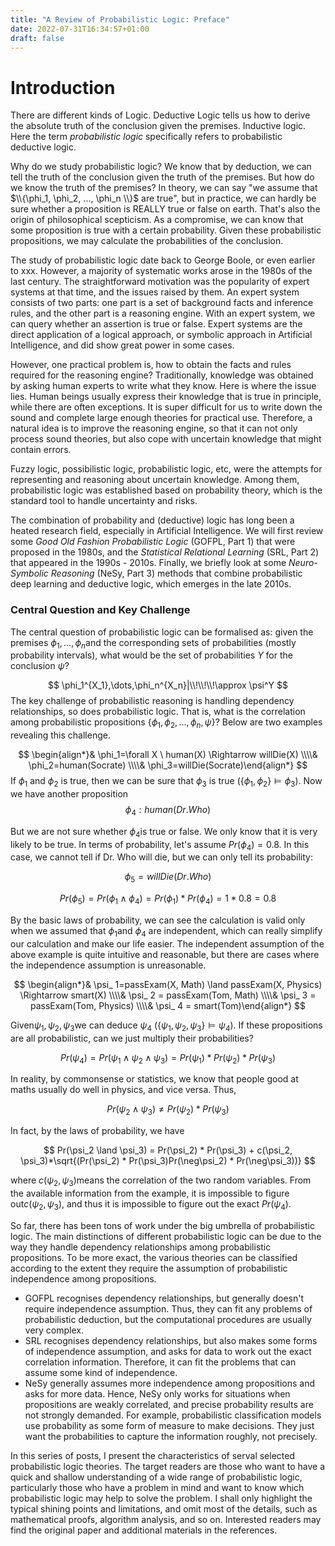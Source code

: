 ```yaml
---
title: "A Review of Probabilistic Logic: Preface"
date: 2022-07-31T16:34:57+01:00
draft: false
---
```


# Introduction

There are different kinds of Logic. Deductive Logic tells us how to derive the absolute truth of the conclusion given the premises. Inductive logic. Here the term *probabilistic logic* specifically refers to probabilistic deductive logic.

Why do we study probabilistic logic? We know that by deduction, we can tell the truth of the conclusion given the truth of the premises. But how do we know the truth of the premises? In theory, we can say "we assume that $\\{\phi_1, \phi_2, ..., \phi_n \\}$ are true", but in practice, we can hardly be sure whether a proposition is REALLY true or false on earth. That's also the origin of philosophical scepticism. As a compromise, we can know that some proposition is true with a certain probability. Given these probabilistic propositions, we may calculate the probabilities of the conclusion.

The study of probabilistic logic date back to George Boole, or even earlier to xxx. However, a majority of systematic works arose in the 1980s of the last century. The straightforward motivation was the popularity of expert systems at that time, and the issues raised by them. An expert system consists of two parts: one part is a set of background facts and inference rules, and the other part is a reasoning engine. With an expert system, we can query whether an assertion is true or false. Expert systems are the direct application of a logical approach, or symbolic approach in Artificial Intelligence, and did show great power in some cases. 

However, one practical problem is, how to obtain the facts and rules required for the reasoning engine? Traditionally, knowledge was obtained by asking human experts to write what they know. Here is where the issue lies. Human beings usually express their knowledge that is true in principle, while there are often exceptions. It is super difficult for us to write down the sound and complete large enough theories for practical use. Therefore, a natural idea is to improve the reasoning engine, so that it can not only process sound theories, but also cope with uncertain knowledge that might contain errors.

Fuzzy logic, possibilistic logic, probabilistic logic, etc, were the attempts for representing and reasoning about uncertain knowledge. Among them, probabilistic logic was established based on probability theory, which is the standard tool to handle uncertainty and risks. 

The combination of probability and (deductive) logic has long been a heated research field, especially in Artificial Intelligence. We will first review some *Good Old Fashion Probabilistic Logic* (GOFPL, Part 1) that were proposed in the 1980s, and the *Statistical Relational Learning* (SRL, Part 2) that appeared in the 1990s - 2010s. Finally, we briefly look at some *Neuro-Symbolic Reasoning* (NeSy, Part 3) methods that combine probabilistic deep learning and deductive logic, which emerges in the late 2010s.

### Central Question and Key Challenge

The central question of probabilistic logic can be formalised as: given the premises $\phi_1,\dots,\phi_n$and the corresponding sets of probabilities (mostly probability intervals), what would be the set of probabilities $Y$ for the conclusion $\psi$?

$$
\phi_1^{X_1},\dots,\phi_n^{X_n}|\\!\\!\\!\approx \psi^Y
$$
The key challenge of probabilistic reasoning is handling dependency relationships, so does probabilistic logic. That is, what is the correlation among probabilistic propositions $\{\phi_1, \phi_2, ..., \phi_n, \psi \}$? Below are two examples revealing this challenge.

$$
\begin{align*}& \phi_1=\forall X \ human(X) \Rightarrow willDie(X) 
\\\\& \phi_2=human(Socrate) 
\\\\& \phi_3=willDie(Socrate)\end{align*}
$$
If $\phi_1$ and $\phi_2$ is true, then we can be sure that $\phi_3$ is true ($\{\phi_1, \phi_2 \} \vDash \phi_3$). Now we have another proposition 
$$
\phi_4:human(Dr.Who)
$$


But we are not sure whether $\phi_4$is true or false. We only know that it is very likely to be true. In terms of probability, let's assume $Pr(\phi_4) = 0.8$. In this case, we cannot tell if Dr. Who will die, but we can only tell its probability:

$$
\phi_5 =willDie(Dr.Who)
$$

$$
Pr(\phi_ 5) = Pr(\phi_1 \land \phi_4) = Pr(\phi_1)*Pr(\phi_4) = 1*0.8 = 0.8
$$



By the basic laws of probability, we can see the calculation is valid only when we assumed that $\phi_1$and $\phi_4$ are independent, which can really simplify our calculation and make our life easier. The independent assumption of the above example is quite intuitive and reasonable, but there are cases where the independence assumption is unreasonable. 

$$
\begin{align*}& \psi_ 1=passExam(X, Math) \land passExam(X, Physics) \Rightarrow smart(X) 
\\\\& \psi_ 2 = passExam(Tom, Math)  
\\\\& \psi_ 3 = passExam(Tom, Physics) 
\\\\& \psi_ 4 = smart(Tom)\end{align*}
$$

Given$\psi_1, \psi_2, \psi_3$we can deduce $\psi_4$ ($\{\psi_1, \psi_2, \psi_3 \} \vDash \psi_4$). If these propositions are all probabilistic, can we just multiply their probabilities?

$$
Pr(\psi_4) = Pr(\psi_1 \land \psi_2 \land \psi_3 ) = Pr(\psi_1)*Pr(\psi_2)*Pr(\psi_3)
$$

In reality, by commonsense or statistics, we know that people good at maths usually do well in physics, and vice versa. Thus,

$$
Pr(\psi_2 \land \psi_3) \neq Pr(\psi_2) * Pr(\psi_3)
$$

In fact, by the laws of probability, we have

$$
Pr(\psi_2 \land \psi_3) = Pr(\psi_2) * Pr(\psi_3) + c(\psi_2, \psi_3)*\sqrt{(Pr(\psi_2) * Pr(\psi_3)Pr(\neg\psi_2) * Pr(\neg\psi_3))}
$$

where $c(\psi_2, \psi_3)$means the correlation of the two random variables. From the available information from the example, it is impossible to figure out$c(\psi_2, \psi_3)$, and thus it is impossible to figure out the exact $Pr(\psi_4)$.

So far, there has been tons of work under the big umbrella of probabilistic logic. The main distinctions of different probabilistic logic can be due to the way they handle dependency relationships among probabilistic propositions. To be more exact, the various theories can be classified according to the extent they require the assumption of probabilistic independence among propositions.

- GOFPL recognises dependency relationships, but generally doesn't require independence assumption. Thus, they can fit any problems of probabilistic deduction, but the computational procedures are usually very complex.
- SRL recognises dependency relationships, but also makes some forms of independence assumption, and asks for data to work out the exact correlation information. Therefore, it can fit the problems that can assume some kind of independence. 
- NeSy generally assumes more independence among propositions and asks for more data. Hence, NeSy only works for situations when propositions are weakly correlated, and precise probability results are not strongly demanded. For example, probabilistic classification models use probability as some form of measure to make decisions. They just want the probabilities to capture the information roughly, not precisely.

In this series of posts, I present the characteristics of serval selected probabilistic logic theories. The target readers are those who want to have a quick and shallow understanding of a wide range of probabilistic logic, particularly those who have a problem in mind and want to know which probabilistic logic may help to solve the problem. I shall only highlight the typical shining points and limitations, and omit most of the details, such as mathematical proofs, algorithm analysis, and so on. Interested readers may find the original paper and additional materials in the references.

